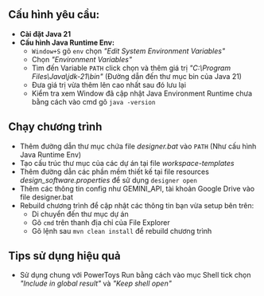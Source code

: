 ## Cấu hình yêu cầu:
- **Cài đặt Java 21**
- **Cấu hình Java Runtime Env:**
  - `Window+S` gõ `env` chọn _"Edit System Environment Variables"_
  - Chọn _"Environment Variables"_
  - Tìm đến Variable `PATH` click chọn và thêm giá trị _"C:\Program Files\Java\jdk-21\bin"_ (Đường dẫn đến thư mục bin của Java 21)
  - Đưa giá trị vừa thêm lên cao nhất sau đó lưu lại
  - Kiểm tra xem Window đã cập nhật Java Environment Runtime chưa bằng cách vào cmd gõ `java -version`

## Chạy chương trình
- Thêm đường dẫn thư mục chứa file _designer.bat_ vào `PATH` (Như cấu hình Java Runtime Env)
- Tạo cấu trúc thư mục của các dự án tại file _workspace-templates_
- Thêm đường dẫn các phần mềm thiết kế tại file resources _design_software.properties_ để sử dụng `designer open`
- Thêm các thông tin config như GEMINI_API, tài khoản Google Drive vào file designer.bat
- Rebuild chương trình để cập nhật các thông tin bạn vừa setup bên trên:
  - Di chuyển đến thư mục dự án
  - Gõ `cmd` trên thanh địa chỉ của File Explorer
  - Gõ lệnh sau `mvn clean install` để rebuild chương trình

## Tips sử dụng hiệu quả
- Sử dụng chung với PowerToys Run bằng cách vào mục Shell tick chọn _"Include in global result"_ và _"Keep shell open"_